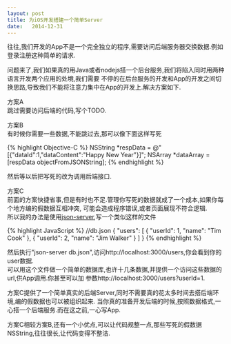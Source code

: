 ```yaml
---
layout: post
title: 为iOS开发搭建一个简单Server
date:   2014-12-31
---
```


往往,我们开发的App不是一个完全独立的程序,需要访问后端服务器交换数据.例如登录注册这种简单的请求.

问题来了,我们如果真的用Java或者nodejs搭一个后台服务,我们将陷入同时用两种语言开发两个应用的处境,我们需要
不停的在后台服务的开发和App的开发之间切换思路,导致我们不能将注意力集中在App的开发上.解决方案如下.

方案A  
跳过需要访问后端的代码,写个TODO.

方案B  
有时候你需要一些数据,不能跳过去,那可以像下面这样写死

{% highlight Objective-C %}
NSString *respData = @"[{\"dataId\":1,\"dataContent\":\"Happy New Year\"}]";
NSArray *dataArray = [respData objectFromJSONString];
{% endhighlight %}

然后等以后把写死的改为调用后端接口.

方案C  
前面的方案快捷省事,但是有时也不足.管理你写死的数据就成了一个成本,如果你每个地方编的假数据互相冲突,
可能会造成程序错误,或者页面展现不符合逻辑.  
所以我的办法是使用[json-server](https://github.com/typicode/json-server),写一个类似这样的文件

{% highlight JavaScript %}
//db.json
{
  "users": [
    {
      "userId": 1,
      "name": "Tim Cook"
    },
    {
      "userId": 2,
      "name": "Jim Walker"
    }
  ]
}
{% endhighlight %}

然后执行"json-server db.json",访问http://localhost:3000/users,你会看到你的user数据.  
可以用这个文件做一个简单的数据库,也许十几条数据,并提供一个访问这些数据的url,供App调用.你甚至可以加
参数http://localhost:3000/users?userId=1.

方案C提供了一个简单真实的后端Server,同时不需要真的花太多时间去搭后端环境,编的假数据也可以被组织起来.
当你真的准备开发后端的时候,按照数据格式,一心搭一个后端服务.而在这之前,一心写App.

方案C相较方案B,还有一个小优点,可以让代码规整一点,那些写死的假数据NSString,往往很长,让代码变得不整洁.
